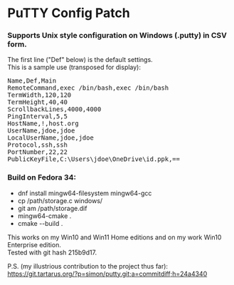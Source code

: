 PuTTY Config Patch
==================

### Supports Unix style configuration on Windows (.putty) in CSV form.
The first line ("Def" below) is the default settings.<br>
This is a sample use (transposed for display):

<pre>
Name,Def,Main
RemoteCommand,exec /bin/bash,exec /bin/bash
TermWidth,120,120
TermHeight,40,40
ScrollbackLines,4000,4000
PingInterval,5,5
HostName,!,host.org
UserName,jdoe,jdoe
LocalUserName,jdoe,jdoe
Protocol,ssh,ssh
PortNumber,22,22
PublicKeyFile,C:\Users\jdoe\OneDrive\id.ppk,==
</pre>

### Build on Fedora 34:

* dnf install mingw64-filesystem mingw64-gcc
* cp /path/storage.c windows/
* git am /path/storage.dif
* mingw64-cmake .
* cmake --build .

This works on my Win10 and Win11 Home editions
and on my work Win10 Enterprise edition.<br>
Tested with git hash 215b9d17.

P.S. (my illustrious contribution to the project thus far):<br>
https://git.tartarus.org/?p=simon/putty.git;a=commitdiff;h=24a4340
